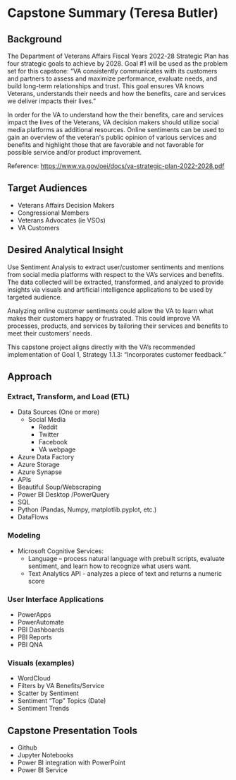 # Capstone Summary (Teresa Butler)
## Background
The Department of Veterans Affairs Fiscal Years 2022-28 Strategic Plan has four strategic goals to achieve by 2028.  Goal #1 will be used as the problem set for this capstone: “VA consistently communicates with its customers and partners to assess and maximize performance, evaluate needs, and build long-term relationships and trust.  This goal ensures VA knows Veterans, understands their needs and how the benefits, care and services we deliver impacts their lives.”  

In order for the VA to understand how the their benefits, care and services impact the lives of the Veterans, VA decision makers should utilize social media platforms as additional resources.  Online sentiments can be used to gain an overview of the veteran's public opinion of various services and benefits and highlight those that are favorable and not favorable for possible service and/or product improvement.  

Reference:  https://www.va.gov/oei/docs/va-strategic-plan-2022-2028.pdf 

## Target Audiences
- Veterans Affairs Decision Makers
- Congressional Members
- Veterans Advocates (ie VSOs)
- VA Customers

## Desired Analytical Insight
Use Sentiment Analysis to extract user/customer sentiments and mentions from social media platforms with respect to the VA’s services and benefits.  The data collected will be extracted, transformed, and analyzed to provide insights via visuals and artificial intelligence applications to be used by targeted audience. 

Analyzing online customer sentiments could allow the VA to learn what makes their customers happy or frustrated.  This could improve VA processes, products, and services by tailoring their services and benefits to meet their customers’ needs.  

This capstone project aligns directly with the VA’s recommended implementation of Goal 1, Strategy 1.1.3:  “Incorporates customer feedback.” 

## Approach
### Extract, Transform, and Load (ETL)
- Data Sources (One or more)
    - Social Media
        - Reddit
        - Twitter
        - Facebook
        - VA webpage
- Azure Data Factory
- Azure Storage
- Azure Synapse
- APIs
- Beautiful Soup/Webscraping
- Power BI Desktop /PowerQuery
- SQL
- Python (Pandas, Numpy, matplotlib.pyplot, etc.)
- DataFlows 

### Modeling
- Microsoft Cognitive Services: 
    - Language – process natural language with prebuilt scripts, evaluate sentiment, and learn how to recognize what users want.
    - Text Analytics API - analyzes a piece of text and returns a numeric score

### User Interface Applications
- PowerApps
- PowerAutomate
- PBI Dashboards
- PBI Reports 
- PBI QNA

### Visuals (examples)
- WordCloud
- Filters by VA Benefits/Service
- Scatter by Sentiment
- Sentiment “Top” Topics (Date)
- Sentiment Trends

## Capstone Presentation Tools
- Github
- Jupyter Notebooks
- Power BI integration with PowerPoint
- Power BI Service

